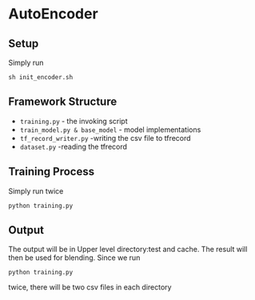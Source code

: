# AutoEncoder
## Setup
Simply run
```
sh init_encoder.sh
```
## Framework Structure
* `training.py` - the invoking script
* `train_model.py & base_model` - model implementations
* `tf_record_writer.py` -writing the csv file to tfrecord 
* `dataset.py` -reading the tfrecord

## Training Process
Simply run twice
```
python training.py
```
## Output
The output will be in Upper level directory:test and cache. The result will then be used for blending. Since we run 
```
python training.py
```
twice, there will be two csv files in each directory
